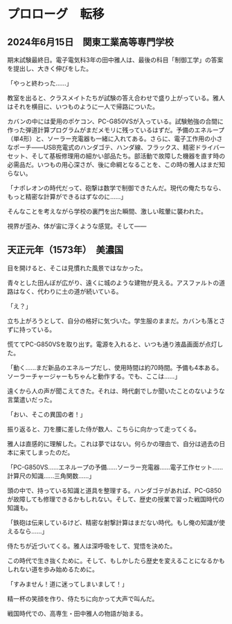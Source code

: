 # プロローグ　転移

## 2024年6月15日　関東工業高等専門学校

期末試験最終日。電子電気科3年の田中雅人は、最後の科目「制御工学」の答案を提出し、大きく伸びをした。

「やっと終わった......」

教室を出ると、クラスメイトたちが試験の答え合わせで盛り上がっている。雅人はそれを横目に、いつものように一人で帰路についた。

カバンの中には愛用のポケコン、PC-G850VSが入っている。試験勉強の合間に作った弾道計算プログラムがまだメモリに残っているはずだ。予備のエネループ（単4形）と、ソーラー充電器も一緒に入れてある。さらに、電子工作用の小さなポーチ――USB充電式のハンダゴテ、ハンダ線、フラックス、精密ドライバーセット、そして基板修理用の細かい部品たち。部活動で故障した機器を直す時の必需品だ。いつもの用心深さが、後に命綱となることを、この時の雅人はまだ知らない。

「ナポレオンの時代だって、砲撃は数学で制御できたんだ。現代の俺たちなら、もっと精密な計算ができるはずなのに......」

そんなことを考えながら学校の裏門を出た瞬間、激しい眩暈に襲われた。

視界が歪み、体が宙に浮くような感覚。そして――

## 天正元年（1573年）　美濃国

目を開けると、そこは見慣れた風景ではなかった。

青々とした田んぼが広がり、遠くに城のような建物が見える。アスファルトの道路はなく、代わりに土の道が続いている。

「え？」

立ち上がろうとして、自分の格好に気づいた。学生服のままだ。カバンも落とさずに持っている。

慌ててPC-G850VSを取り出す。電源を入れると、いつも通り液晶画面が点灯した。

「動く......まだ新品のエネループだし、使用時間は約70時間。予備も4本ある。ソーラーチャージャーもちゃんと動作する。でも、ここは......」

遠くから人の声が聞こえてきた。それは、時代劇でしか聞いたことのないような言葉遣いだった。

「おい、そこの異国の者！」

振り返ると、刀を腰に差した侍が数人、こちらに向かって走ってくる。

雅人は直感的に理解した。これは夢ではない。何らかの理由で、自分は過去の日本に来てしまったのだ。

「PC-G850VS......エネループの予備......ソーラー充電器......電子工作セット......計算尺の知識......三角関数......」

頭の中で、持っている知識と道具を整理する。ハンダゴテがあれば、PC-G850が故障しても修理できるかもしれない。そして、歴史の授業で習った戦国時代の知識も。

「鉄砲は伝来しているけど、精密な射撃計算はまだない時代。もし俺の知識が使えるなら......」

侍たちが近づいてくる。雅人は深呼吸をして、覚悟を決めた。

この時代で生き抜くために。そして、もしかしたら歴史を変えることになるかもしれない道を歩み始めるために。

「すみません！道に迷ってしまいまして！」

精一杯の笑顔を作り、侍たちに向かって大声で叫んだ。

戦国時代での、高専生・田中雅人の物語が始まる。